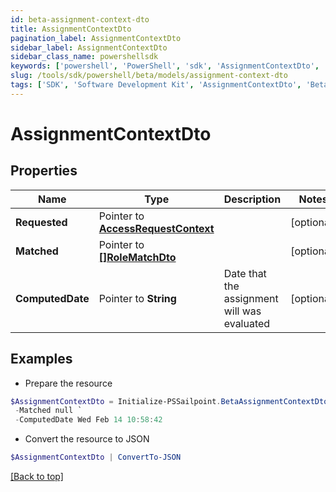 ```yaml
---
id: beta-assignment-context-dto
title: AssignmentContextDto
pagination_label: AssignmentContextDto
sidebar_label: AssignmentContextDto
sidebar_class_name: powershellsdk
keywords: ['powershell', 'PowerShell', 'sdk', 'AssignmentContextDto', 'BetaAssignmentContextDto'] 
slug: /tools/sdk/powershell/beta/models/assignment-context-dto
tags: ['SDK', 'Software Development Kit', 'AssignmentContextDto', 'BetaAssignmentContextDto']
---
```



# AssignmentContextDto

## Properties

Name | Type | Description | Notes
------------ | ------------- | ------------- | -------------
**Requested** |  Pointer to [**AccessRequestContext**](access-request-context) |  | [optional] 
**Matched** |  Pointer to [**[]RoleMatchDto**](role-match-dto) |  | [optional] 
**ComputedDate** |  Pointer to **String** | Date that the assignment will was evaluated | [optional] 

## Examples

- Prepare the resource
```powershell
$AssignmentContextDto = Initialize-PSSailpoint.BetaAssignmentContextDto  -Requested null `
 -Matched null `
 -ComputedDate Wed Feb 14 10:58:42
```

- Convert the resource to JSON
```powershell
$AssignmentContextDto | ConvertTo-JSON
```


[[Back to top]](#) 

